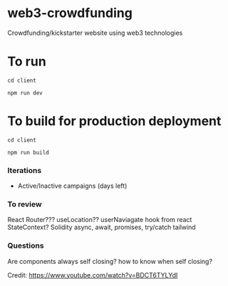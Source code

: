 # web3-crowdfunding
Crowdfunding/kickstarter website using web3 technologies 

# To run 
````cd client````

```npm run dev```


# To build for production deployment
````cd client````

```npm run build```

### Iterations
- Active/Inactive campaigns (days left)


### To review
React Router??? useLocation??
userNaviagate hook from react
StateContext?
Solidity 
async, await, promises, try/catch
tailwind


### Questions 
Are components always self closing? how to know when self closing?


Credit: https://www.youtube.com/watch?v=BDCT6TYLYdI
